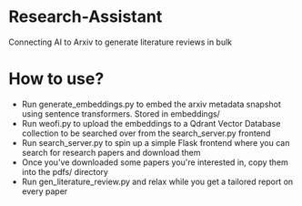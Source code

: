 # Research-Assistant
Connecting AI to Arxiv to generate literature reviews in bulk

# How to use?

* Run generate_embeddings.py to embed the arxiv metadata snapshot using sentence transformers. Stored in embeddings/
* Run weofi.py to upload the embeddings to a Qdrant Vector Database collection to be searched over from the search_server.py frontend
* Run search_server.py to spin up a simple Flask frontend where you can search for research papers and download them
* Once you've downloaded some papers you're interested in, copy them into the pdfs/ directory
* Run gen_literature_review.py and relax while you get a tailored report on every paper

